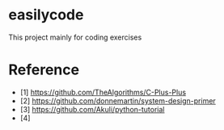 # easilycode

This project mainly for coding exercises

# Reference
- [1] https://github.com/TheAlgorithms/C-Plus-Plus
- [2] https://github.com/donnemartin/system-design-primer
- [3] https://github.com/Akuli/python-tutorial
- [4] 
